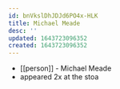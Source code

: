 ```yaml
---
id: bnVkslDhJDJd6PO4x-HLK
title: Michael Meade
desc: ''
updated: 1643723096352
created: 1643723096352
---
```



- [[person]] - Michael Meade
- appeared 2x at the stoa
